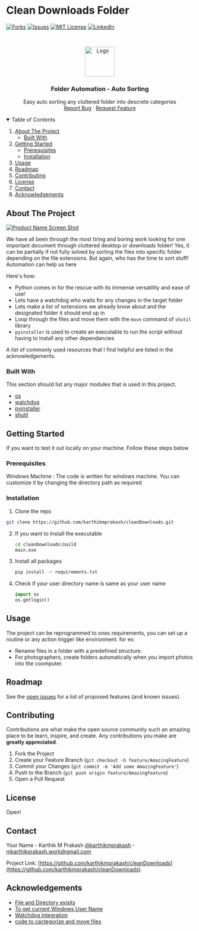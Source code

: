 # Clean Downloads Folder

<!-- PROJECT SHIELDS -->
<!--
*** I'm using markdown "reference style" links for readability.
*** Reference links are enclosed in brackets [ ] instead of parentheses ( ).
*** See the bottom of this document for the declaration of the reference variables
*** for contributors-url, forks-url, etc. This is an optional, concise syntax you may use.
*** https://www.markdownguide.org/basic-syntax/#reference-style-links
-->


[![Forks][forks-shield]][forks-url]
[![Issues][issues-shield]][issues-url]
[![MIT License][license-shield]][license-url]
[![LinkedIn][linkedin-shield]][linkedin-url]



<!-- PROJECT LOGO -->
<br />
<p align="center">
  <a href="https://github.com/karthikmprakash/cleanDownloads">
    <img src="images/logo.png" alt="Logo" width="80" height="80">
  </a>

  <h3 align="center">Folder Automation - Auto Sorting</h3>

  <p align="center">
    Easy auto sorting any cluttered folder into descrete categories 
    <br />
    <a href="https://github.com/karthikmprakash/cleanDownloads/issues">Report Bug</a>
    ·
    <a href="https://github.com/karthikmprakash/cleanDownloads/issues">Request Feature</a>
  </p>
</p>



<!-- TABLE OF CONTENTS -->
<details open="open">
  <summary>Table of Contents</summary>
  <ol>
    <li>
      <a href="#about-the-project">About The Project</a>
      <ul>
        <li><a href="#built-with">Built With</a></li>
      </ul>
    </li>
    <li>
      <a href="#getting-started">Getting Started</a>
      <ul>
        <li><a href="#prerequisites">Prerequisites</a></li>
        <li><a href="#installation">Installation</a></li>
      </ul>
    </li>
    <li><a href="#usage">Usage</a></li>
    <li><a href="#roadmap">Roadmap</a></li>
    <li><a href="#contributing">Contributing</a></li>
    <li><a href="#license">License</a></li>
    <li><a href="#contact">Contact</a></li>
    <li><a href="#acknowledgements">Acknowledgements</a></li>
  </ol>
</details>



<!-- ABOUT THE PROJECT -->
## About The Project

[![Product Name Screen Shot][product-screenshot]](https://example.com)

We have all been through the most tiring and boring work looking for one important document through cluttered desktop or downloads folder! 
Yes, it can be partially if not fully solved by sorting the files into specific folder depending on the file extensions. But again, who has the time to sort stuff! Automation can help us here

Here's how:
* Python comes in for the rescue with its immense versatility and ease of use!
* Lets have a watchdog who waits for any changes in the target folder 
* Lets make a list of extensions we already know about and the designated folder it should end up in
* Loop through the files and move them with the `move` command of `shutil` library
* `pyinstaller` is used to create an executable to run the script without having to install any other dependancies 

A list of commonly used resources that I find helpful are listed in the acknowledgements.

### Built With

This section should list any major modules that is used in this project.
* [os](https://docs.python.org/3/library/os.html)
* [watchdog](https://pypi.org/project/watchdog/)
* [pyinstaller](https://pyinstaller.readthedocs.io/en/stable/)
* [shutil](https://docs.python.org/3/library/shutil.html)


<!-- GETTING STARTED -->
## Getting Started

If you want to test it out locally on your machine. Follow these steps below

### Prerequisites

Windows Machine : The code is written for windows machine. You can customize it by changing the directory path as required

### Installation

1.  Clone the repo
   ```sh
   git clone https://github.com/karthikmprakash/cleanDownloads.git
   ```
2. If you want to Install the executable
   ```sh
   cd cleanDownloads\build
   main.exe
   ```
3. Install all packages
   ```sh
   pip install -r requirements.txt
   ```
4. Check if your user directory name is same as your user name
   ```python
   import os
   os.getlogin()
   ```



<!-- USAGE EXAMPLES -->
## Usage

The project can be reprogrammed to ones requirements, you can set up a routine or any action trigger like environment. for ex: 
* Rename files in a folder with a predefined structure. 
* For photographers, create folders automatically when you import photos into the coomputer.  



<!-- ROADMAP -->
## Roadmap

See the [open issues](https://github.com/karthikmprakash/cleanDownloads/issues) for a list of proposed features (and known issues).



<!-- CONTRIBUTING -->
## Contributing

Contributions are what make the open source community such an amazing place to be learn, inspire, and create. Any contributions you make are **greatly appreciated**.

1. Fork the Project
2. Create your Feature Branch (`git checkout -b feature/AmazingFeature`)
3. Commit your Changes (`git commit -m 'Add some AmazingFeature'`)
4. Push to the Branch (`git push origin feature/AmazingFeature`)
5. Open a Pull Request



<!-- LICENSE -->
## License

Open! 



<!-- CONTACT -->
## Contact

Your Name - Karthik M Prakash [@karthikmprakash](https://twitter.com/your_username) - mkarthikprakash.work@gmail.com

Project Link: [https://github.com/karthikmprakash/cleanDownloads](https://github.com/karthikmprakash/cleanDownloads)



<!-- ACKNOWLEDGEMENTS -->
## Acknowledgements
* [File and Directory exisits](https://stackoverflow.com/questions/45113304/if-file-and-directory-exists)
* [To get current Windows User Name](https://stackoverflow.com/questions/13654122/how-to-make-python-get-the-username-in-windows-and-then-implement-it-in-a-script)
* [Watchdog integration](https://stackoverflow.com/questions/23479511/running-a-python-script-when-a-new-file-is-created)
* [code to cactegorize and move files](https://medium.com/swlh/automation-python-organizing-files-5d2b6b933402)

<!-- MARKDOWN LINKS & IMAGES -->
<!-- https://www.markdownguide.org/basic-syntax/#reference-style-links -->
[contributors-shield]: https://img.shields.io/github/contributors/othneildrew/Best-README-Template.svg?style=for-the-badge
[contributors-url]: https://github.com/othneildrew/Best-README-Template/graphs/contributors
[forks-shield]: https://img.shields.io/github/forks/othneildrew/Best-README-Template.svg?style=for-the-badge
[forks-url]: https://github.com/othneildrew/Best-README-Template/network/members
[stars-shield]: https://img.shields.io/github/stars/othneildrew/Best-README-Template.svg?style=for-the-badge
[stars-url]: https://github.com/othneildrew/Best-README-Template/stargazers
[issues-shield]: https://img.shields.io/github/issues/othneildrew/Best-README-Template.svg?style=for-the-badge
[issues-url]: https://github.com/othneildrew/Best-README-Template/issues
[license-shield]: https://img.shields.io/github/license/othneildrew/Best-README-Template.svg?style=for-the-badge
[license-url]: https://github.com/othneildrew/Best-README-Template/blob/master/LICENSE.txt
[linkedin-shield]: https://img.shields.io/badge/-LinkedIn-black.svg?style=for-the-badge&logo=linkedin&colorB=555
[linkedin-url]: https://linkedin.com/in/othneildrew
[product-screenshot]: images/screenshot.png
